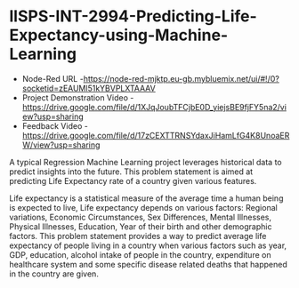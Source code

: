 # llSPS-INT-2994-Predicting-Life-Expectancy-using-Machine-Learning

* Node-Red URL -https://node-red-mjktp.eu-gb.mybluemix.net/ui/#!/0?socketid=zEAUMl51kYBVPLXTAAAV
* Project Demonstration Video - https://drive.google.com/file/d/1XJqJoubTFCjbE0D_yiejsBE9fjFY5na2/view?usp=sharing
* Feedback Video - https://drive.google.com/file/d/17zCEXTTRNSYdaxJiHamLfG4K8UnoaERW/view?usp=sharing


A typical Regression Machine Learning project leverages historical data to predict insights into the future. 
This problem statement is aimed at predicting Life Expectancy rate of a country given various features.

Life expectancy is a statistical measure of the average time a human being is expected to live, 
Life expectancy depends on various factors: Regional variations, Economic Circumstances, Sex Differences, 
Mental Illnesses, Physical Illnesses, Education, Year of their birth and other demographic factors. 
This problem statement provides a way to predict average life expectancy of people living in a country when various factors
such as year, GDP, education, alcohol intake of people in the country, expenditure on healthcare system and 
some specific disease related deaths that happened in the country are given.
